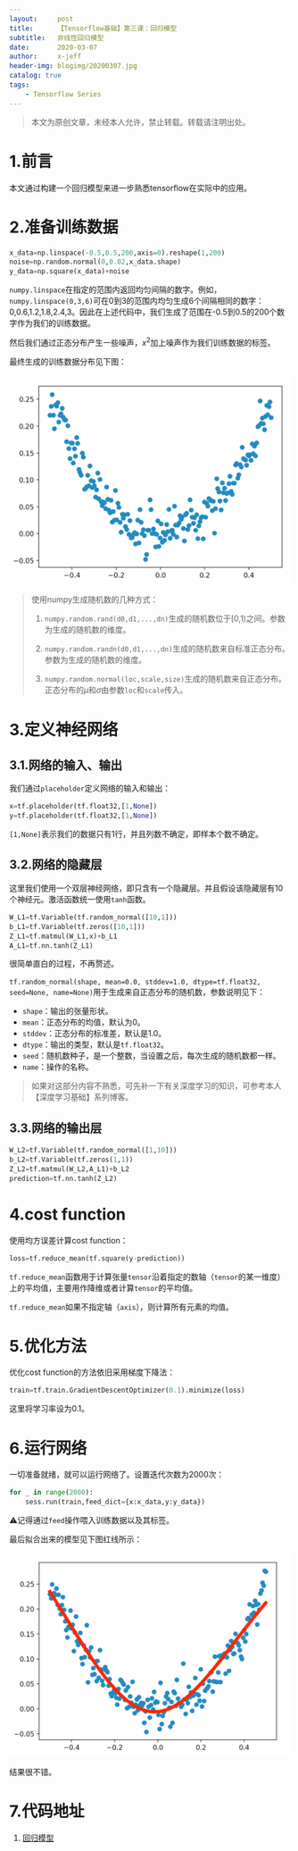 ```yaml
---
layout:     post
title:      【Tensorflow基础】第三课：回归模型
subtitle:   非线性回归模型
date:       2020-03-07
author:     x-jeff
header-img: blogimg/20200307.jpg
catalog: true
tags:
    - Tensorflow Series
---
```

>本文为原创文章，未经本人允许，禁止转载。转载请注明出处。

# 1.前言

本文通过构建一个回归模型来进一步熟悉tensorflow在实际中的应用。

# 2.准备训练数据

```python
x_data=np.linspace(-0.5,0.5,200,axis=0).reshape(1,200)
noise=np.random.normal(0,0.02,x_data.shape)
y_data=np.square(x_data)+noise
```

`numpy.linspace`在指定的范围内返回均匀间隔的数字。例如，`numpy.linspace(0,3,6)`可在0到3的范围内均匀生成6个间隔相同的数字：0,0.6,1.2,1.8,2.4,3。因此在上述代码中，我们生成了范围在-0.5到0.5的200个数字作为我们的训练数据。

然后我们通过正态分布产生一些噪声，$x^2$加上噪声作为我们训练数据的标签。

最终生成的训练数据分布见下图：

![](https://github.com/x-jeff/BlogImage/raw/master/TensorflowSeries/Lesson3/3x1.png)

>使用numpy生成随机数的几种方式：
>
>1. `numpy.random.rand(d0,d1,...,dn)`生成的随机数位于[0,1)之间。参数为生成的随机数的维度。
>
>2. `numpy.random.randn(d0,d1,...,dn)`生成的随机数来自标准正态分布。参数为生成的随机数的维度。
>
>3. `numpy.random.normal(loc,scale,size)`生成的随机数来自正态分布。正态分布的$\mu$和$\sigma$由参数`loc`和`scale`传入。

# 3.定义神经网络

## 3.1.网络的输入、输出

我们通过`placeholder`定义网络的输入和输出：

```python
x=tf.placeholder(tf.float32,[1,None])
y=tf.placeholder(tf.float32,[1,None])
```

`[1,None]`表示我们的数据只有1行，并且列数不确定，即样本个数不确定。

## 3.2.网络的隐藏层

这里我们使用一个双层神经网络，即只含有一个隐藏层。并且假设该隐藏层有10个神经元。激活函数统一使用`tanh`函数。

```python
W_L1=tf.Variable(tf.random_normal([10,1]))
b_L1=tf.Variable(tf.zeros([10,1]))
Z_L1=tf.matmul(W_L1,x)+b_L1
A_L1=tf.nn.tanh(Z_L1)
```

很简单直白的过程，不再赘述。

`tf.random_normal(shape, mean=0.0, stddev=1.0, dtype=tf.float32, seed=None, name=None)`用于生成来自正态分布的随机数，参数说明见下：

* `shape`：输出的张量形状。
* `mean`：正态分布的均值，默认为0。
* `stddev`：正态分布的标准差，默认是1.0。
* `dtype`：输出的类型，默认是`tf.float32`。
* `seed`：随机数种子，是一个整数，当设置之后，每次生成的随机数都一样。
* `name`：操作的名称。

>如果对这部分内容不熟悉，可先补一下有关深度学习的知识，可参考本人【深度学习基础】系列博客。

## 3.3.网络的输出层

```python
W_L2=tf.Variable(tf.random_normal([1,10]))
b_L2=tf.Variable(tf.zeros(1,1))
Z_L2=tf.matmul(W_L2,A_L1)+b_L2
prediction=tf.nn.tanh(Z_L2)
```

# 4.cost function

使用均方误差计算cost function：

```python
loss=tf.reduce_mean(tf.square(y-prediction))
```

`tf.reduce_mean`函数用于计算张量`tensor`沿着指定的数轴（`tensor`的某一维度）上的平均值，主要用作降维或者计算`tensor`的平均值。

`tf.reduce_mean`如果不指定轴（`axis`），则计算所有元素的均值。

# 5.优化方法

优化cost function的方法依旧采用梯度下降法：

```python
train=tf.train.GradientDescentOptimizer(0.1).minimize(loss)
```

这里将学习率设为0.1。

# 6.运行网络

一切准备就绪，就可以运行网络了。设置迭代次数为2000次：

```python
for _ in range(2000):
	sess.run(train,feed_dict={x:x_data,y:y_data})
```

⚠️记得通过`feed`操作喂入训练数据以及其标签。

最后拟合出来的模型见下图红线所示：

![](https://github.com/x-jeff/BlogImage/raw/master/TensorflowSeries/Lesson3/3x2.png)

结果很不错。

# 7.代码地址

1. [回归模型](https://github.com/x-jeff/Tensorflow_Code_Demo/tree/master/Demo2)